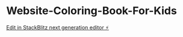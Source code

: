 # Website-Coloring-Book-For-Kids

[Edit in StackBlitz next generation editor ⚡️](https://stackblitz.com/~/github.com/danaiszaldiba/Website-Coloring-Book-For-Kids)